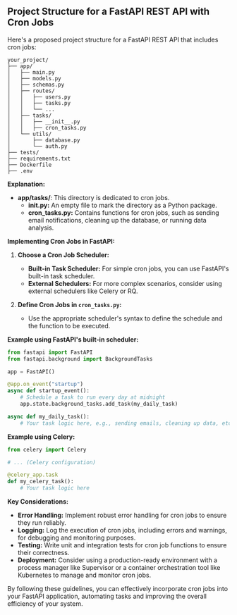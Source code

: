 ## Project Structure for a FastAPI REST API with Cron Jobs

Here's a proposed project structure for a FastAPI REST API that includes cron jobs:

```
your_project/
├── app/
│   ├── main.py
│   ├── models.py
│   ├── schemas.py
│   ├── routes/
│   │   ├── users.py
│   │   ├── tasks.py
│   │   └── ...
│   ├── tasks/
│   │   ├── __init__.py
│   │   ├── cron_tasks.py
│   └── utils/
│       ├── database.py
│       └── auth.py
├── tests/
├── requirements.txt
├── Dockerfile
├── .env
```

**Explanation:**

* **app/tasks/**: This directory is dedicated to cron jobs.
  * **__init__.py:** An empty file to mark the directory as a Python package.
  * **cron_tasks.py:** Contains functions for cron jobs, such as sending email notifications, cleaning up the database, or running data analysis.

**Implementing Cron Jobs in FastAPI:**

1. **Choose a Cron Job Scheduler:**
   * **Built-in Task Scheduler:** For simple cron jobs, you can use FastAPI's built-in task scheduler.
   * **External Schedulers:** For more complex scenarios, consider using external schedulers like Celery or RQ.

2. **Define Cron Jobs in `cron_tasks.py`:**
   * Use the appropriate scheduler's syntax to define the schedule and the function to be executed.

**Example using FastAPI's built-in scheduler:**

```python
from fastapi import FastAPI
from fastapi.background import BackgroundTasks

app = FastAPI()

@app.on_event("startup")
async def startup_event():
    # Schedule a task to run every day at midnight
    app.state.background_tasks.add_task(my_daily_task)

async def my_daily_task():
    # Your task logic here, e.g., sending emails, cleaning up data, etc.
```

**Example using Celery:**

```python
from celery import Celery

# ... (Celery configuration)

@celery_app.task
def my_celery_task():
    # Your task logic here
```

**Key Considerations:**

* **Error Handling:** Implement robust error handling for cron jobs to ensure they run reliably.
* **Logging:** Log the execution of cron jobs, including errors and warnings, for debugging and monitoring purposes.
* **Testing:** Write unit and integration tests for cron job functions to ensure their correctness.
* **Deployment:** Consider using a production-ready environment with a process manager like Supervisor or a container orchestration tool like Kubernetes to manage and monitor cron jobs.

By following these guidelines, you can effectively incorporate cron jobs into your FastAPI application, automating tasks and improving the overall efficiency of your system.
